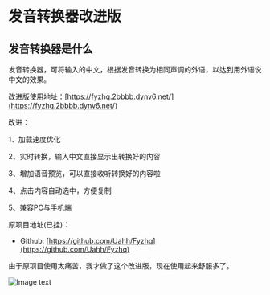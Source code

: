 # 发音转换器改进版
## 发音转换器是什么
发音转换器，可将输入的中文，根据发音转换为相同声调的外语，以达到用外语说中文的效果。
  
  
改进版使用地址：[https://fyzhq.2bbbb.dynv6.net/](https://fyzhq.2bbbb.dynv6.net/)
  
改进：
  
1、加载速度优化
  
2、实时转换，输入中文直接显示出转换好的内容
  
3、增加语音预览，可以直接收听转换好的内容啦
  
4、点击内容自动选中，方便复制
  
5、兼容PC与手机端

原项目地址(已挂)：
* Github: [https://github.com/Uahh/Fyzhq](https://github.com/Uahh/Fyzhq)
  
由于原项目使用太痛苦，我才做了这个改进版，现在使用起来舒服多了。
  
![Image text](https://z1.ax1x.com/2023/11/15/piY2l6K.jpg)
  
  

